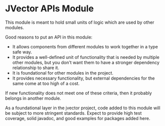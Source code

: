 # JVector APIs Module

This module is meant to hold small units of logic which are used by other modules.

Good reasons to put an API in this module:
* It allows components from different modules to work together in a type safe way.
* It provides a well-defined unit of functionality that is needed by multiple other modules, but you don't want them to have a stronger dependency relationship to share it.
* It is foundational for other modules in the project.
* It provides necessary functionality, but external dependencies for the same come at too high of a cost.

If new functionality does not meet one of these criteria, then it probably belongs in another module.

As a foundational layer in the jvector project, code added to this module will be subject to more stringent standards. Expect to provide high test coverage, solid javadoc, and good examples for packages added here.

